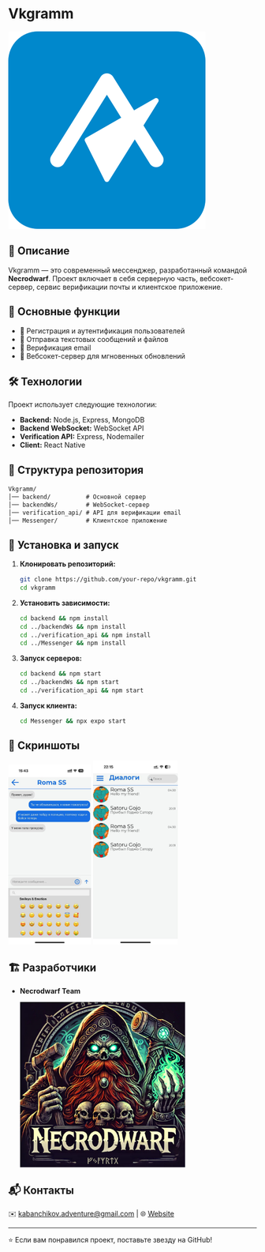 # Vkgramm

<!-- Буква V -->

<path d="M50 130 L100 50 L150 130" stroke="white" stroke-width="15" stroke-linecap="round" stroke-linejoin="round" fill="none"/>

<!-- Самолетик -->

<img title="" src="ТЗ/IconApp.svg" alt="Vkgramm Logo" data-align="center">

## 📌 Описание

Vkgramm — это современный мессенджер, разработанный командой **Necrodwarf**. Проект включает в себя серверную часть, вебсокет-сервер, сервис верификации почты и клиентское приложение.

## 🚀 Основные функции

- 🔹 Регистрация и аутентификация пользователей
- 🔹 Отправка текстовых сообщений и файлов
- 🔹 Верификация email
- 🔹 Вебсокет-сервер для мгновенных обновлений

## 🛠️ Технологии

Проект использует следующие технологии:

- **Backend:** Node.js, Express, MongoDB
- **Backend WebSocket:** WebSocket API
- **Verification API:** Express, Nodemailer
- **Client:** React Native

## 📂 Структура репозитория

```
Vkgramm/
│── backend/          # Основной сервер
│── backendWs/        # WebSocket-сервер
│── verification_api/ # API для верификации email
│── Messenger/        # Клиентское приложение
```

## 🔧 Установка и запуск

1. **Клонировать репозиторий:**
   
   ```sh
   git clone https://github.com/your-repo/vkgramm.git
   cd vkgramm
   ```

2. **Установить зависимости:**
   
   ```sh
   cd backend && npm install
   cd ../backendWs && npm install
   cd ../verification_api && npm install
   cd ../Messenger && npm install
   ```

3. **Запуск серверов:**
   
   ```sh
   cd backend && npm start
   cd ../backendWs && npm start
   cd ../verification_api && npm start
   ```

4. **Запуск клиента:**
   
   ```sh
   cd Messenger && npx expo start
   ```

## 📸 Скриншоты

<img title="" src="ТЗ/1.jpg" alt="Главный экран" data-align="center" width="168">

<img title="" src="ТЗ/3.jpg" alt="3.jpg" width="172" data-align="center">

## 🏗️ Разработчики

- **Necrodwarf Team**
  
  
  
  <img title="" src="ТЗ/logo.png" alt="logo.png" width="335" data-align="center">

## 📬 Контакты

✉️ [kabanchikov.adventure@gmail.com](mailto:kabanchikov.adventure@gmail.com) | 🌐 [Website](https://your-website.com/)

---

⭐ Если вам понравился проект, поставьте звезду на GitHub!

